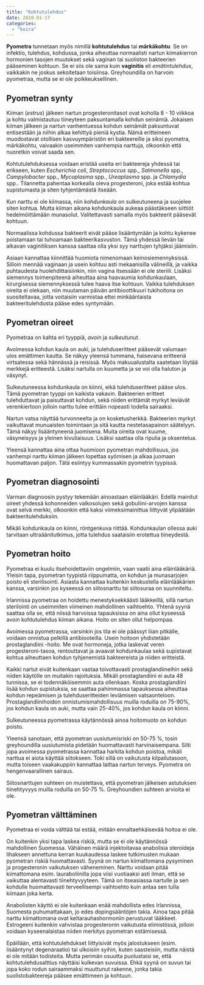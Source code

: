 ```yaml
---
title: "Kohtutulehdus"
date: 2010-01-17
categories: 
  - "koira"
---
```


**Pyometra** tunnetaan myös nimillä **kohtutulehdus** tai **märkäkohtu**. Se on infektio, tulehdus, kohdussa, jonka aiheuttaa normaalisti nartun kiimakierron hormonien tasojen muutokset sekä vaginan tai suoliston bakteerien pääseminen kohtuun. Se ei siis ole sama kuin **vaginitis** eli _emätintulehdus_, vaikkakin ne joskus sekoitetaan toisiinsa. Greyhoundilla on harvoin pyometraa, mutta se ei ole poikkeuksellinen.

<!--more-->

## Pyometran synty

Kiiman (_estrus_) jälkeen nartun progesteronitasot ovat koholla 8 - 10 viikkoa ja kohtu valmistautuu tiineyteen paksuntamalla kohdun seinämiä. Jokaisen kiiman jälkeen ja nartun vanhentuessa kohdun seinämät paksuntuvat entisestään ja niihin alkaa kehittyä pieniä kystia. Nämä eritteineen muodostavat otollisen kasvuympäristön eri bakteereille ja siksi pyometra, märkäkohtu, vaivaakin useimmiten vanhempia narttuja, olkoonkin että nuoretkin voivat saada sen.

Kohtutulehduksessa voidaan eristää useita eri bakteereja yhdessä tai erikseen, kuten _Escherichia coli_, _Streptococcus_ spp., _Salmonella_ spp., _Campylobacter_ spp., _Mycoplasma_ spp., _Ureaplasma_ spp. ja _Chlamydia_ spp.. Tilannetta pahentaa korkealla oleva progesteroni, joka estää kohtua supistumasta ja siten tyhjentämästä itseään.

Kun narttu ei ole kiimassa, niin _kohdunkaula_ on sulkeutuneena ja suojelee siten kohtua. Mutta kiiman aikana kohdunkaula aukeaa päästäkseen siittiöt hedelmöittämään munasolut. Valitettavasti samalla myös bakteerit pääsevät kohtuun.

Normaalissa kohdussa bakteerit eivät pääse lisääntymään ja kohtu kykenee poistamaan tai tuhoamaan bakteerikasvuston. Tämä yhdessä lievän tai alkavan vaginitiksen kanssa saattaa olla yksi syy narttujen tyhjäksi jäämisiin.

Asiaan kannattaa kiinnittää huomiota nimenomaan keinosiemennyksissä. Silloin mennää vaginaan ja usein kohtuu asti mekaanisilla välineillä, ja vaikka puhtaudesta huolehdittaisiinkin, niin vagina itsessään ei ole steriili. Lisäksi siemennys toimenpiteenä aiheuttaa aina haavaumia kohdunkaulaan, kirurgisessa siemennyksessä tulee haava itse kohtuun. Vaikka tulehduksen oireita ei olekaan, niin muutaman päivän antibioottikuuri tukihoitona on suositeltavaa, jotta voitaisiin varmistaa ettei minkäänlaista bakteeritulehdusta pääse edes syntymään.

## Pyometran oireet

Pyometraa on kahta eri tyyppiä, _avoin_ ja _sulkeutunut_.

Avoimessa kohdun kaula on auki, ja tulehduseritteet pääsevät valumaan ulos emättimen kautta. Se näkyy yleensä tummana, haisevana eritteenä virtsatessa sekä hännässä ja reisissä. Myös makuualustalta saatetaan löytää merkkejä eritteestä. Lisäksi nartulla on kuumetta ja se voi olla haluton ja väsynyt.

Sulkeutuneessa kohdunkaula on kiinni, eikä tulehduseritteet pääse ulos. Tämä pyometran tyyppi on kaikista vakavin. Bakteerien eritteet tulehduttavat ja paisuttavat kohdun, sekä niiden erittämät myrkyt leviävät verenkiertoon jolloin narttu tulee erittäin nopeasti todella sairaaksi.

Nartun vatsa näyttää turvonneelta ja on kosketusherkkä. Bakteerien myrkyt vaikuttavat munuaisten toimintaan ja sitä kautta nestetasapainon säätelyyn. Tämä näkyy lisääntyneenä juomisena. Muita oireita ovat kuume, väsyneisyys ja yleinen kivuliaisuus. Lisäksi saattaa olla ripulia ja oksentelua.

Yleensä kannattaa aina ottaa huomioon pyometran mahdollisuus, jos vanhempi narttu kiiman jälkeen lopettaa syömisen ja alkaa juomaan huomattavan paljon. Tätä esiintyy kummassakin pyometrin tyypissä.

## Pyometran diagnosointi

Varman diagnoosin pystyy tekemään ainoastaan eläinlääkäri. Edellä mainitut oireet yhdessä kohonneiden valkosolujen sekä gobuliini-arvojen kanssa ovat selvä merkki, olkoonkin että kaksi viimeksimainittua liittyvät ylipäätään bakteeritulehduksiin.

Mikäli kohdunkaula on kiinni, röntgenkuva riittää. Kohdunkaulan ollessa auki tarvitaan ultraäänitutkimus, jotta tulehdus saataisiin erotettua tiineydestä.

## Pyometran hoito

Pyometraa ei kuulu itsehoidettaviin ongelmiin, vaan vaatii aina eläinlääkäriä. Yleisin tapa, pyometran tyypistä riippumatta, on kohdun ja munasarjojen poisto eli sterilisointi. Asiasta kannattaa kuitenkin keskustella eläinlääkärien kanssa, varsinkin jos kyseessä on siitosnarttu tai siitosuraa on suunniteltu.

Irlannissa pyometraa on hoidettu menestyksekkäästi lääkkeillä, sillä nartun sterilointi on useimmiten viimeinen mahdollinen vaihtoehto. Yhtenä syynä saattaa olla se, että niissä harvoissa tapauksissa on aina ollut kyseessä avoin kohtutulehdus kiiman aikana. Hoito on siten ollut helpompaa.

Avoimessa pyometrassa, varsinkin jos tila ei ole päässyt liian pitkälle, voidaan onnistua pelkillä antibiooteilla. Usein hoitoon yhdistetään prostaglandiini -hoito. Me ovat hormoneja, jotka laskevat veren progesteroni-tasoa, rentouttavat ja avaavat kohdunkaulaa sekä supistavat kohtua aiheuttaen kohdun tyhjenemistä bakteereista ja niiden eritteistä.

Kaikki nartut eivät kuitenkaan vastaa toivottavasti prostaglandiineihin sekä niiden käytölle on muitakin rajoituksia. Mikäli prostaglandiini ei auta 48 tunnissa, se ei todennäköisemmin auta ollenkaan. Koska prostaglandiini lisää kohdun supistuksia, se saattaa pahimmassa tapauksessa aiheuttaa kohdun repeämisen ja tulehduseritteiden leviämisen vatsaonteloon. Prostaglandiinihoidon onnistumismahdollisuus muilla roduilla on 75-90%, jos kohdun kaula on auki, mutta vain 25-40%, jos kohdun kaula on kiinni.

Sulkeutuneessa pyometrassa käytännössä ainoa hoitomuoto on kohdun poisto.

Yleensä sanotaan, että pyometran uusiutumisriski on 50-75 %, tosin greyhoundilla uusiutumista pidetään huomattavasti harvinaisempana. Silti jopa avoimessa pyometrassa kannattaa harkita kohdun poistoa, mikäli narttua ei aiota käyttää siitokseen. Toki sillä on vaikutusta kilpailutasoon, mutta toiseen vaakakuppiin kannattaa laittaa nartun terveys. Pyometra on hengenvaarallinen sairaus.

Siitosnarttujen suhteen on muistettava, että pyometran jälkeisen astutuksen tiinehtyvyys muilla roduilla on 50-75 %. Greyhoundien suhteen arvioita ei ole.

## Pyometran välttäminen

Pyometraa ei voida välttää tai estää, mitään ennaltaehkäisevää hoitoa ei ole.

On kuitenkin yksi tapa laskea riskiä, mutta se ei ole käytännössä mahdollinen Suomessa. Vähäinen määrä injektoitavaa anabolisia steroideja lihakseen annettuna kerran kuukaudessa laskee tutkimusten mukaan pyometran riskiä huomattavasti. Syynä on nartun kiimattomana pysyminen ja progesteronin vaikutuksen väheneminen. Narttu voidaan pitää kiimattomana esim. lauraboliinilla jopa viisi vuotiaaksi asti ilman, että se vaikuttaa alentavasti tiinehtyvyyteen. Tämä on itseasiassa nartulle ja sen kohdulle huomattavasti terveellisempi vaihtoehto kuin antaa sen tulla kiimaan joka kerta.

Anabolisten käyttö ei ole kuitenkaan enää mahdollista edes Irlannissa, Suomesta puhumattakaan, jo edes dopingsääntöjen takia. Ainoa tapa pitää narttu kiimattomana ovat keltarauhashormoniin perustuvat lääkkeet. Estrogeeni kuitenkin vahvistaa progesteronin vaikutusta elimistössä, jolloin voidaan kyseenalaistaa niiden merkitys pyometran estämisessä.

Epäillään, että kohtutulehdukset liittyisivät myös jalostukseen (esim. lisääntynyt degenaraatio) tai ulkoisiin syihin, kuten saasteisiin, mutta näistä ei ole mitään todisteita. Mutta perimän osuutta puolustaisi se, että kohtutulehdusalttius näyttäisi kulkevan suvuissa. Ehkä syynä on suvun tai jopa koko rodun sairaammaksi muuttunut rakenne, jonka takia suolistobakteereja pääsee emättimeen ja kohtuun.
